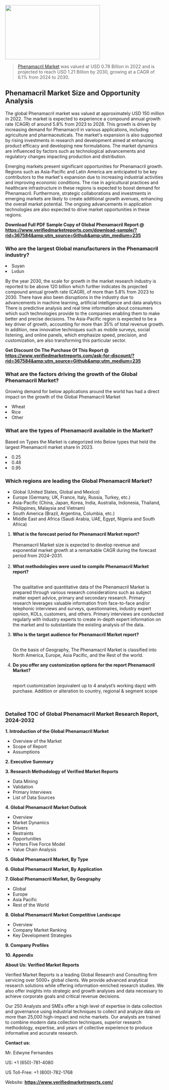 <img src="https://ffe5etoiles.com/wp-content/uploads/2024/12/MST1-300x171.png" alt="" width="300" height="171" class="alignnone size-medium wp-image-20088" /><blockquote><p><p><a href="https://www.verifiedmarketreports.com/download-sample/?rid=367584&utm_source=Github&utm_medium=235" target="_blank">Phenamacril Market</a> was valued at USD 0.78 Billion in 2022 and is projected to reach USD 1.21 Billion by 2030, growing at a CAGR of 6.1% from 2024 to 2030.</p></blockquote><p><h2>Phenamacril Market Size and Opportunity Analysis</h2><p>The global Phenamacril market was valued at approximately USD 150 million in 2022. The market is expected to experience a compound annual growth rate (CAGR) of around 5.8% from 2023 to 2028. This growth is driven by increasing demand for Phenamacril in various applications, including agriculture and pharmaceuticals. The market's expansion is also supported by rising investments in research and development aimed at enhancing product efficacy and developing new formulations. The market dynamics are influenced by factors such as technological advancements and regulatory changes impacting production and distribution.</p><p>Emerging markets present significant opportunities for Phenamacril growth. Regions such as Asia-Pacific and Latin America are anticipated to be key contributors to the market's expansion due to increasing industrial activities and improving economic conditions. The rise in agricultural practices and healthcare infrastructure in these regions is expected to boost demand for Phenamacril. Furthermore, strategic collaborations and investments in emerging markets are likely to create additional growth avenues, enhancing the overall market potential. The ongoing advancements in application technologies are also expected to drive market opportunities in these regions.</p></p><p class=""><strong>Download Full PDF Sample Copy of Global Phenamacril Report @ <a href="https://www.verifiedmarketreports.com/download-sample/?rid=367584&amp;utm_source=Github&amp;utm_medium=235" target="_blank">https://www.verifiedmarketreports.com/download-sample/?rid=367584&amp;utm_source=Github&amp;utm_medium=235</a></strong></p><h3 id="" class="">Who are the largest Global manufacturers in the Phenamacril industry?</h3><p><li>Suyan</li><li> Lvdun</li></p><div class=""><div class="" dir="" data-message-author-role="" data-message-id="" data-message-model-slug=""><div class=""><div class=""><div class=""><div class="" dir="" data-message-author-role="" data-message-id="" data-message-model-slug=""><div class=""><div class=""><p>By the year 2030, the scale for growth in the market research industry is reported to be above 120 billion which further indicates its projected compound annual growth rate (CAGR), of more than 5.8% from 2023 to 2030. There have also been disruptions in the industry due to advancements in machine learning, artificial intelligence and data analytics There is predictive analysis and real time information about consumers which such technologies provide to the companies enabling them to make better and precise decisions. The Asia-Pacific region is expected to be a key driver of growth, accounting for more than 35% of total revenue growth. In addition, new innovative techniques such as mobile surveys, social listening, and online panels, which emphasize speed, precision, and customization, are also transforming this particular sector.</p><p><strong>Get Discount On The Purchase Of This Report @&nbsp; <a href="https://www.verifiedmarketreports.com/ask-for-discount/?rid=367584&amp;utm_source=Github&amp;utm_medium=235" target="_blank">https://www.verifiedmarketreports.com/ask-for-discount/?rid=367584&amp;utm_source=Github&amp;utm_medium=235</a></strong></p></div></div></div></div></div></div></div></div><h3 id="" class="">What are the factors driving the growth of the Global Phenamacril Market?</h3><p id="" class="">Growing demand for below applications around the world has had a direct impact on the growth of the Global Phenamacril Market</p><p id="" class=""><li>Wheat</li><li> Rice</li><li> Other</li></p><h3 id="" class="">What are the types of Phenamacril available in the Market?</h3><p id="" class="">Based on Types the Market is categorized into Below types that held the largest Phenamacril market share In 2023.</p><p id="" class=""><li>0.25</li><li> 0.48</li><li> 0.95</li></p><h3 id="" class="">Which regions are leading the Global Phenamacril Market?</h3><ul><li>Global (United States, Global and Mexico)</li><li>Europe (Germany, UK, France, Italy, Russia, Turkey, etc.)</li><li>Asia-Pacific (China, Japan, Korea, India, Australia, Indonesia, Thailand, Philippines, Malaysia and Vietnam)</li><li>South America (Brazil, Argentina, Columbia, etc.)</li><li>Middle East and Africa (Saudi Arabia, UAE, Egypt, Nigeria and South Africa)</li></ul><p><ol><li><strong>What is the forecast period for Phenamacril Market report?<br /></strong><br /><span data-sheets-root="1" data-sheets-value="{&quot;1&quot;:2,&quot;2&quot;:&quot;XXXX size is expected to develop revenue and exponential market growth at a remarkable CAGR during the forecast period from 2024&ndash;2030.&quot;}" data-sheets-userformat="{&quot;2&quot;:12674,&quot;4&quot;:{&quot;1&quot;:2,&quot;2&quot;:16776960},&quot;10&quot;:2,&quot;11&quot;:0,&quot;15&quot;:&quot;Arial&quot;,&quot;16&quot;:12}">Phenamacril Market size is expected to develop revenue and exponential market growth at a remarkable CAGR during the forecast period from 2024&ndash;2031.</span><br /><br /></li><li><strong>What methodologies were used to compile Phenamacril Market report?<br /><br /></strong><p>The qualitative and quantitative data of the&nbsp;Phenamacril Market is prepared through various research considerations such as subject matter expert advice, primary and secondary research. Primary research leverages valuable information from face-to-face and/or telephonic interviews and surveys, questionnaires, industry expert opinion, KOLs, customers, and others. Primary interviews are conducted regularly with industry experts to create in-depth expert information on the market and to substantiate the existing analysis of the data.&nbsp;</p></li><li><strong>Who is the target audience for Phenamacril Market report?<br /><br /></strong><p>On the basis of Geography, The&nbsp;Phenamacril Market is classified into North America, Europe, Asia Pacific, and the Rest of the world.</p></li><li><strong>Do you offer any customization options for the report Phenamacril Market?<br /><br /></strong><p>report customization (equivalent up to 4 analyst&rsquo;s working days) with purchase. Addition or alteration to country, regional &amp; segment scope</p><p>&nbsp;</p></li></ol></p><h3 id="" class="">Detailed TOC of Global Phenamacril Market Research Report, 2024-2032</h3><p id="" class=""><strong>1. Introduction of the Global Phenamacril Market</strong></p><ul><li>Overview of the Market</li><li>Scope of Report</li><li>Assumptions</li></ul><p id="" class=""><strong>2. Executive Summary</strong></p><p id="" class=""><strong>3. Research Methodology of&nbsp;Verified Market Reports</strong></p><ul><li>Data Mining</li><li>Validation</li><li>Primary Interviews</li><li>List of Data Sources</li></ul><p id="" class=""><strong>4. Global Phenamacril Market Outlook</strong></p><ul><li>Overview</li><li>Market Dynamics</li><li>Drivers</li><li>Restraints</li><li>Opportunities</li><li>Porters Five Force Model</li><li>Value Chain Analysis</li></ul><p id="" class=""><strong>5. Global Phenamacril Market, By&nbsp;Type</strong></p><p id="" class=""><strong>6. Global Phenamacril Market, By Application</strong></p><p id="" class=""><strong>7. Global Phenamacril Market, By Geography</strong></p><ul><li>Global</li><li>Europe</li><li>Asia Pacific</li><li>Rest of the World</li></ul><p id="" class=""><strong>8. Global Phenamacril Market Competitive Landscape</strong></p><ul><li>Overview</li><li>Company Market Ranking</li><li>Key Development Strategies</li></ul><p id="" class=""><strong>9. Company Profiles</strong></p><p id="" class=""><strong>10. Appendix</strong></p><p id="" class=""><strong>About Us: Verified Market Reports</strong></p><p id="" class="">Verified Market Reports is a leading Global Research and Consulting firm servicing over 5000+ global clients. We provide advanced analytical research solutions while offering information-enriched research studies. We also offer insights into strategic and growth analyses and data necessary to achieve corporate goals and critical revenue decisions.</p><p id="" class="">Our 250 Analysts and SMEs offer a high level of expertise in data collection and governance using industrial techniques to collect and analyze data on more than 25,000 high-impact and niche markets. Our analysts are trained to combine modern data collection techniques, superior research methodology, expertise, and years of collective experience to produce informative and accurate research.</p><p id="" class=""><strong>Contact us:</strong></p><p id="" class="">Mr. Edwyne Fernandes</p><p id="" class="">US: +1 (650)-781-4080</p><p id="" class="">US Toll-Free: +1 (800)-782-1768</p><p id="" class="">Website: <a target="" data-test-app-aware-link=""><strong>https://www.verifiedmarketreports.com/</strong></a></p>
